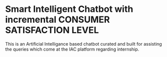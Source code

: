 # Smart Intelligent Chatbot with incremental CONSUMER SATISFACTION LEVEL

This is an Artificial Intelligance based chatbot curated and built for assisting the queries which come at the IAC platform regarding internship. 
